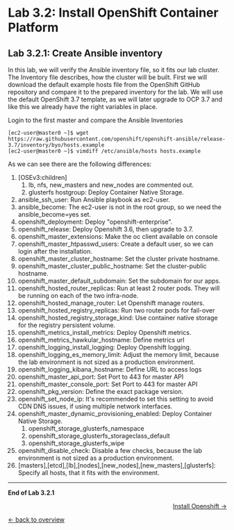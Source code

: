 Lab 3.2: Install OpenShift Container Platform
============

Lab 3.2.1: Create Ansible inventory
-------------
In this lab, we will verify the Ansible inventory file, so it fits our lab cluster. The Inventory file describes, how the cluster will be built.
First we will download the default example hosts file from the OpenShift GitHub repository and compare it to the prepared inventory for the lab. We will use the default OpenShift 3.7 template, as we will later upgrade to OCP 3.7 and like this we already have the right variables in place.

Login to the first master and compare the Ansible Inventories
```
[ec2-user@master0 ~]$ wget https://raw.githubusercontent.com/openshift/openshift-ansible/release-3.7/inventory/byo/hosts.example
[ec2-user@master0 ~]$ vimdiff /etc/ansible/hosts hosts.example
```
As we can see there are the following differences:
1. [OSEv3:children]
    1. lb, nfs, new_masters and new_nodes are commented out.
    1. glusterfs hostgroup: Deploy Container Native Storage.
1. ansible_ssh_user: Run Ansible playbook as ec2-user.
1. ansible_become: The ec2-user is not in the root group, so we need the ansible_become=yes set.
1. openshift_deployment: Deploy "openshift-enterprise".
1. openshift_release: Deploy Openshift 3.6, then upgrade to 3.7.
1. openshift_master_extensions: Make the oc client available on console
1. openshift_master_htpasswd_users: Create a default user, so we can login after the installation.
1. openshift_master_cluster_hostname: Set the cluster private hostname.
1. openshift_master_cluster_public_hostname: Set the cluster-public hostname.
1. openshift_master_default_subdomain: Set the subdomain for our apps.
1. openshift_hosted_router_replicas: Run at least 2 router pods. They will be running on each of the two infra-node.
1. openshift_hosted_manage_router: Let Openshift manage routers.
1. openshift_hosted_registry_replicas: Run two router pods for fail-over
1. openshift_hosted_registry_storage_kind: Use container native storage for the registry persistent volume.
1. openshift_metrics_install_metrics: Deploy Openshift metrics.
1. openshift_metrics_hawkular_hostname: Define metrics url
1. openshift_logging_install_logging: Deploy Openshift logging.
1. openshift_logging_es_memory_limit: Adjust the memory limit, because the lab environment is not sized as a production environment.
1. openshift_logging_kibana_hostname: Define URL to access logs
1. openshift_master_api_port: Set Port to 443 for master API
1. openshift_master_console_port: Set Port to 443 for master API
1. openshift_pkg_version: Define the exact package version.
1. openshift_set_node_ip: It's recommended to set this setting to avoid CDN DNS issues, if using multiple network interfaces.
1. openshift_master_dynamic_provisioning_enabled: Deploy Container Native Storage.
    1. openshift_storage_glusterfs_namespace
    1. openshift_storage_glusterfs_storageclass_default
    1. openshift_storage_glusterfs_wipe
1. openshift_disable_check: Disable a few checks, because the lab environment is not sized as a production environment.
1. [masters],[etcd],[lb],[nodes],[new_nodes],[new_masters],[glusterfs]: Specify all hosts, that it fits with the environment.

---

**End of Lab 3.2.1**

<p width="100px" align="right"><a href="322_install_openshift.md">Install Openshift →</a></p>

[← back to overview](../README.md)
